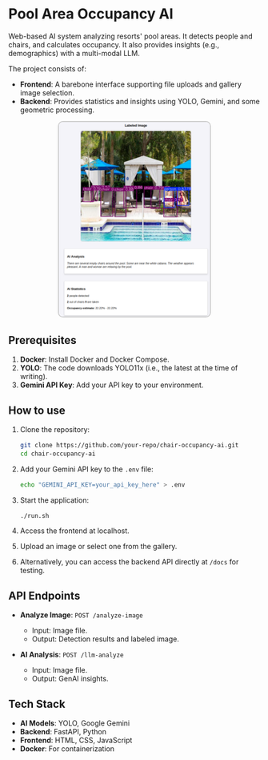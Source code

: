 # Pool Area Occupancy AI

Web-based AI system analyzing resorts' pool areas. It detects people and chairs, and calculates occupancy. It also provides insights (e.g., demographics) with a multi-modal LLM.

The project consists of:
- **Frontend**: A barebone interface supporting file uploads and gallery image selection.
- **Backend**: Provides statistics and insights using YOLO, Gemini, and some geometric processing.

<p align="center">
  <img src="example.png" alt="Pool Area AI System" title="Example result" style="width: 60%; border: 2px solid #ccc; border-radius: 10px;" />
</p>

## Prerequisites
1. **Docker**: Install Docker and Docker Compose.
2. **YOLO**: The code downloads YOLO11x (i.e., the latest at the time of writing).
3. **Gemini API Key**: Add your API key to your environment.

## How to use

1. Clone the repository:
   ```bash
   git clone https://github.com/your-repo/chair-occupancy-ai.git
   cd chair-occupancy-ai
   ```

2. Add your Gemini API key to the `.env` file:
   ```bash
   echo "GEMINI_API_KEY=your_api_key_here" > .env
   ```

3. Start the application:
   ```bash
   ./run.sh
   ```

4. Access the frontend at localhost.
5. Upload an image or select one from the gallery.
6. Alternatively, you can access the backend API directly at `/docs` for testing.

## API Endpoints
- **Analyze Image**: `POST /analyze-image`
  - Input: Image file.
  - Output: Detection results and labeled image.

- **AI Analysis**: `POST /llm-analyze`
  - Input: Image file.
  - Output: GenAI insights.

## Tech Stack
- **AI Models**: YOLO, Google Gemini
- **Backend**: FastAPI, Python
- **Frontend**: HTML, CSS, JavaScript
- **Docker**: For containerization
